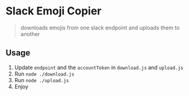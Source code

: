 # Slack Emoji Copier

> downloads emojis from one slack endpoint and uploads them to another

## Usage

1. Update `endpoint` and the `accountToken` in `download.js` and `upload.js`
2. Run `node ./download.js`
3. Run `node ./upload.js`
4. Enjoy
